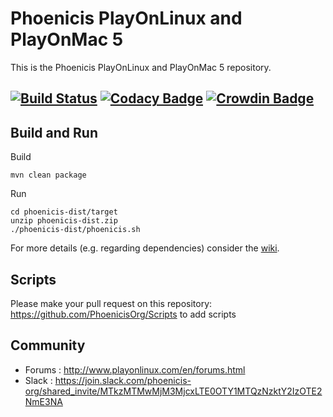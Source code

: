 # Phoenicis PlayOnLinux and PlayOnMac 5
This is the Phoenicis PlayOnLinux and PlayOnMac 5 repository.

[![Build Status](https://travis-ci.org/PhoenicisOrg/POL-POM-5.svg?branch=master)](https://travis-ci.org/PhoenicisOrg/POL-POM-5)
[![Codacy Badge](https://api.codacy.com/project/badge/Grade/9d389a10d98f4d1baa299ce4e268df9d)](https://app.codacy.com/app/PhoenicisOrg/POL-POM-5?utm_source=github.com&utm_medium=referral&utm_content=PhoenicisOrg/POL-POM-5&utm_campaign=badger)
[![Crowdin Badge](https://d322cqt584bo4o.cloudfront.net/phoenicis/localized.svg)](https://crowdin.com/project/phoenicis)
------------

## Build and Run
Build
```
mvn clean package
```
Run
```
cd phoenicis-dist/target
unzip phoenicis-dist.zip
./phoenicis-dist/phoenicis.sh
```

For more details (e.g. regarding dependencies) consider the [wiki](https://github.com/PhoenicisOrg/POL-POM-5/wiki/Build).

## Scripts
Please make your pull request on this repository: https://github.com/PhoenicisOrg/Scripts to add scripts

## Community
* Forums : http://www.playonlinux.com/en/forums.html
* Slack : https://join.slack.com/phoenicis-org/shared_invite/MTkzMTMwMjM3MjcxLTE0OTY1MTQzNzktY2IzOTE2NmE3NA

